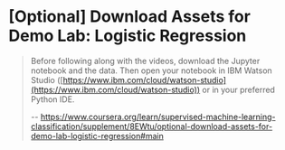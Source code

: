 # [Optional] Download Assets for Demo Lab: Logistic Regression
> 
> Before following along with the videos, download the Jupyter notebook and the data. Then open your notebook in IBM Watson Studio ([https://www.ibm.com/cloud/watson-studio](https://www.ibm.com/cloud/watson-studio)) or in your preferred Python IDE.
>
> -- https://www.coursera.org/learn/supervised-machine-learning-classification/supplement/8EWtu/optional-download-assets-for-demo-lab-logistic-regression#main
